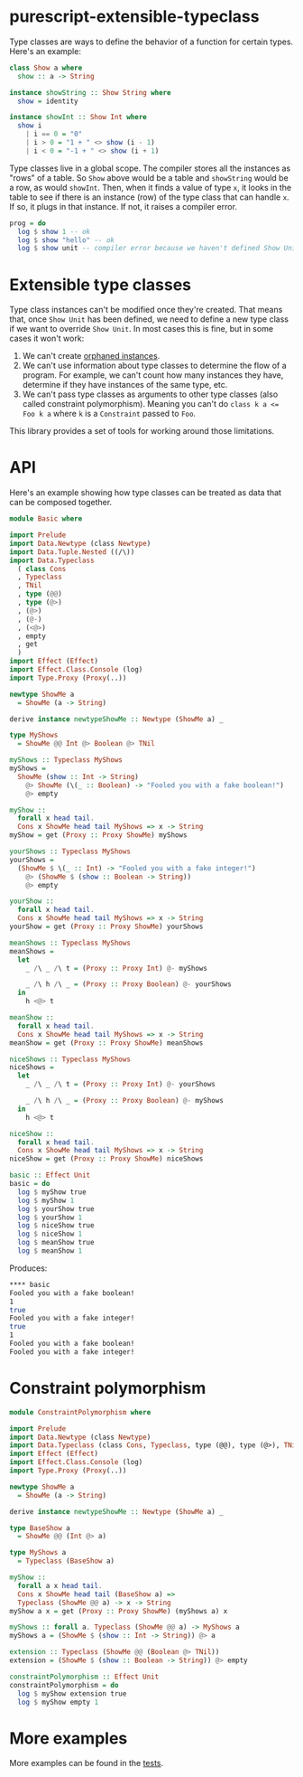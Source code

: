 # purescript-extensible-typeclass

Type classes are ways to define the behavior of a function for certain types. Here's an example:

```purescript
class Show a where
  show :: a -> String

instance showString :: Show String where
  show = identity

instance showInt :: Show Int where
  show i
    | i == 0 = "0"
    | i > 0 = "1 + " <> show (i - 1)
    | i < 0 = "-1 + " <> show (i + 1)
```

Type classes live in a global scope. The compiler stores all the instances as "rows" of a table. So `Show` above would be a table and `showString` would be a row, as would `showInt`. Then, when it finds a value of type `x`, it looks in the table to see if there is an instance (row) of the type class that can handle `x`. If so, it plugs in that instance. If not, it raises a compiler error.

```purescript
prog = do
  log $ show 1 -- ok
  log $ show "hello" -- ok
  log $ show unit -- compiler error because we haven't defined Show Unit
```

# Extensible type classes

Type class instances can't be modified once they're created. That means that, once `Show Unit` has been defined, we need to define a new type class if we want to override `Show Unit`. In most cases this is fine, but in some cases it won't work:

1. We can't create [orphaned instances](https://github.com/purescript/documentation/blob/master/errors/OrphanInstance.md).
1. We can't use information about type classes to determine the flow of a program. For example, we can't count how many instances they have, determine if they have instances of the same type, etc.
1. We can't pass type classes as arguments to other type classes (also called constraint polymorphism). Meaning you can't do `class k a <= Foo k a` where `k` is a `Constraint` passed to `Foo`.

This library provides a set of tools for working around those limitations.

# API

Here's an example showing how type classes can be treated as data that can be composed together.

```purescript
module Basic where

import Prelude
import Data.Newtype (class Newtype)
import Data.Tuple.Nested ((/\))
import Data.Typeclass
  ( class Cons
  , Typeclass
  , TNil
  , type (@@)
  , type (@>)
  , (@>)
  , (@-)
  , (<@>)
  , empty
  , get
  )
import Effect (Effect)
import Effect.Class.Console (log)
import Type.Proxy (Proxy(..))

newtype ShowMe a
  = ShowMe (a -> String)

derive instance newtypeShowMe :: Newtype (ShowMe a) _

type MyShows
  = ShowMe @@ Int @> Boolean @> TNil

myShows :: Typeclass MyShows
myShows =
  ShowMe (show :: Int -> String)
    @> ShowMe (\(_ :: Boolean) -> "Fooled you with a fake boolean!")
    @> empty

myShow ::
  forall x head tail.
  Cons x ShowMe head tail MyShows => x -> String
myShow = get (Proxy :: Proxy ShowMe) myShows

yourShows :: Typeclass MyShows
yourShows =
  (ShowMe $ \(_ :: Int) -> "Fooled you with a fake integer!")
    @> (ShowMe $ (show :: Boolean -> String))
    @> empty

yourShow ::
  forall x head tail.
  Cons x ShowMe head tail MyShows => x -> String
yourShow = get (Proxy :: Proxy ShowMe) yourShows

meanShows :: Typeclass MyShows
meanShows =
  let
    _ /\ _ /\ t = (Proxy :: Proxy Int) @- myShows

    _ /\ h /\ _ = (Proxy :: Proxy Boolean) @- yourShows
  in
    h <@> t

meanShow ::
  forall x head tail.
  Cons x ShowMe head tail MyShows => x -> String
meanShow = get (Proxy :: Proxy ShowMe) meanShows

niceShows :: Typeclass MyShows
niceShows =
  let
    _ /\ _ /\ t = (Proxy :: Proxy Int) @- yourShows

    _ /\ h /\ _ = (Proxy :: Proxy Boolean) @- myShows
  in
    h <@> t

niceShow ::
  forall x head tail.
  Cons x ShowMe head tail MyShows => x -> String
niceShow = get (Proxy :: Proxy ShowMe) niceShows

basic :: Effect Unit
basic = do
  log $ myShow true
  log $ myShow 1
  log $ yourShow true
  log $ yourShow 1
  log $ niceShow true
  log $ niceShow 1
  log $ meanShow true
  log $ meanShow 1
```

Produces:

```bash
**** basic
Fooled you with a fake boolean!
1
true
Fooled you with a fake integer!
true
1
Fooled you with a fake boolean!
Fooled you with a fake integer!
```

# Constraint polymorphism

```purescript
module ConstraintPolymorphism where

import Prelude
import Data.Newtype (class Newtype)
import Data.Typeclass (class Cons, Typeclass, type (@@), type (@>), TNil, (@>), empty, get)
import Effect (Effect)
import Effect.Class.Console (log)
import Type.Proxy (Proxy(..))

newtype ShowMe a
  = ShowMe (a -> String)

derive instance newtypeShowMe :: Newtype (ShowMe a) _

type BaseShow a
  = ShowMe @@ (Int @> a)

type MyShows a
  = Typeclass (BaseShow a)

myShow ::
  forall a x head tail.
  Cons x ShowMe head tail (BaseShow a) =>
  Typeclass (ShowMe @@ a) -> x -> String
myShow a x = get (Proxy :: Proxy ShowMe) (myShows a) x

myShows :: forall a. Typeclass (ShowMe @@ a) -> MyShows a
myShows a = (ShowMe $ (show :: Int -> String)) @> a

extension :: Typeclass (ShowMe @@ (Boolean @> TNil))
extension = (ShowMe $ (show :: Boolean -> String)) @> empty

constraintPolymorphism :: Effect Unit
constraintPolymorphism = do
  log $ myShow extension true
  log $ myShow empty 1
```

# More examples

More examples can be found in the [tests](./test).
